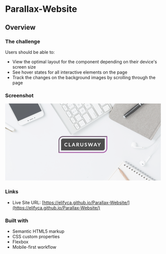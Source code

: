 # Parallax-Website

## Overview

### The challenge

Users should be able to:

- View the optimal layout for the component depending on their device's screen size
- See hover states for all interactive elements on the page
- Track the changes on the background images by scrolling through the page

### Screenshot

![./screenshot.png](./images/screenshot.png)

### Links

- Live Site URL: [https://elifyca.github.io/Parallax-Website/](https://elifyca.github.io/Parallax-Website/)

### Built with

- Semantic HTML5 markup
- CSS custom properties
- Flexbox
- Mobile-first workflow
